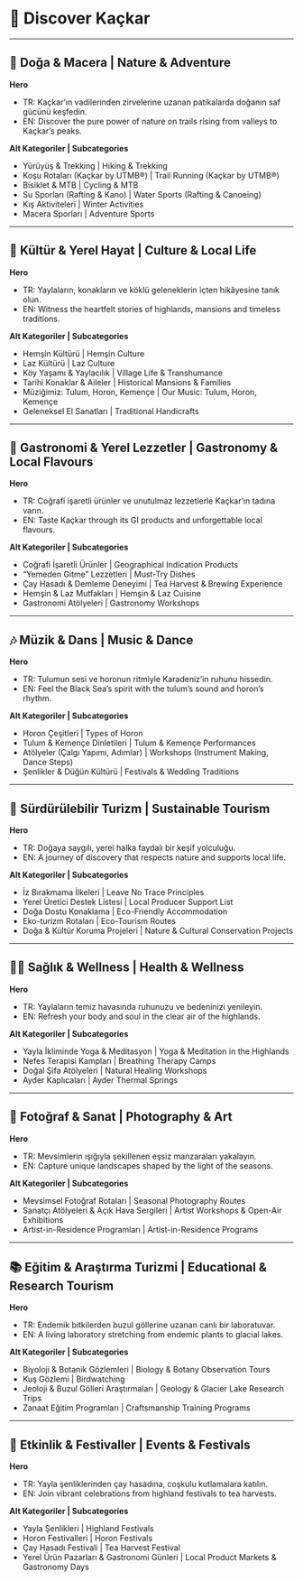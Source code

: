 # 📍 Discover Kaçkar

---

## 🌲 Doğa & Macera | Nature & Adventure  
**Hero**  
- TR: Kaçkar’ın vadilerinden zirvelerine uzanan patikalarda doğanın saf gücünü keşfedin.  
- EN: Discover the pure power of nature on trails rising from valleys to Kaçkar’s peaks.  

**Alt Kategoriler | Subcategories**  
- Yürüyüş & Trekking | Hiking & Trekking  
- Koşu Rotaları (Kaçkar by UTMB®) | Trail Running (Kaçkar by UTMB®)  
- Bisiklet & MTB | Cycling & MTB  
- Su Sporları (Rafting & Kano) | Water Sports (Rafting & Canoeing)  
- Kış Aktiviteleri | Winter Activities  
- Macera Sporları | Adventure Sports  

---

## 🏡 Kültür & Yerel Hayat | Culture & Local Life  
**Hero**  
- TR: Yaylaların, konakların ve köklü geleneklerin içten hikâyesine tanık olun.  
- EN: Witness the heartfelt stories of highlands, mansions and timeless traditions.  

**Alt Kategoriler | Subcategories**  
- Hemşin Kültürü | Hemşin Culture  
- Laz Kültürü | Laz Culture  
- Köy Yaşamı & Yaylacılık | Village Life & Transhumance  
- Tarihi Konaklar & Aileler | Historical Mansions & Families  
- Müziğimiz: Tulum, Horon, Kemençe | Our Music: Tulum, Horon, Kemençe  
- Geleneksel El Sanatları | Traditional Handicrafts  

---

## 🍲 Gastronomi & Yerel Lezzetler | Gastronomy & Local Flavours  
**Hero**  
- TR: Coğrafi işaretli ürünler ve unutulmaz lezzetlerle Kaçkar’ın tadına varın.  
- EN: Taste Kaçkar through its GI products and unforgettable local flavours.  

**Alt Kategoriler | Subcategories**  
- Coğrafi İşaretli Ürünler | Geographical Indication Products  
- “Yemeden Gitme” Lezzetleri | Must-Try Dishes  
- Çay Hasadı & Demleme Deneyimi | Tea Harvest & Brewing Experience  
- Hemşin & Laz Mutfakları | Hemşin & Laz Cuisine  
- Gastronomi Atölyeleri | Gastronomy Workshops  

---

## 🎶 Müzik & Dans | Music & Dance  
**Hero**  
- TR: Tulumun sesi ve horonun ritmiyle Karadeniz’in ruhunu hissedin.  
- EN: Feel the Black Sea’s spirit with the tulum’s sound and horon’s rhythm.  

**Alt Kategoriler | Subcategories**  
- Horon Çeşitleri | Types of Horon  
- Tulum & Kemençe Dinletileri | Tulum & Kemençe Performances  
- Atölyeler (Çalgı Yapımı, Adımlar) | Workshops (Instrument Making, Dance Steps)  
- Şenlikler & Düğün Kültürü | Festivals & Wedding Traditions  

---

## 🌱 Sürdürülebilir Turizm | Sustainable Tourism  
**Hero**  
- TR: Doğaya saygılı, yerel halka faydalı bir keşif yolculuğu.  
- EN: A journey of discovery that respects nature and supports local life.  

**Alt Kategoriler | Subcategories**  
- İz Bırakmama İlkeleri | Leave No Trace Principles  
- Yerel Üretici Destek Listesi | Local Producer Support List  
- Doğa Dostu Konaklama | Eco-Friendly Accommodation  
- Eko-turizm Rotaları | Eco-Tourism Routes  
- Doğa & Kültür Koruma Projeleri | Nature & Cultural Conservation Projects  

---

## 🧘‍♀️ Sağlık & Wellness | Health & Wellness  
**Hero**  
- TR: Yaylaların temiz havasında ruhunuzu ve bedeninizi yenileyin.  
- EN: Refresh your body and soul in the clear air of the highlands.  

**Alt Kategoriler | Subcategories**  
- Yayla İkliminde Yoga & Meditasyon | Yoga & Meditation in the Highlands  
- Nefes Terapisi Kampları | Breathing Therapy Camps  
- Doğal Şifa Atölyeleri | Natural Healing Workshops  
- Ayder Kaplıcaları | Ayder Thermal Springs  

---

## 📸 Fotoğraf & Sanat | Photography & Art  
**Hero**  
- TR: Mevsimlerin ışığıyla şekillenen eşsiz manzaraları yakalayın.  
- EN: Capture unique landscapes shaped by the light of the seasons.  

**Alt Kategoriler | Subcategories**  
- Mevsimsel Fotoğraf Rotaları | Seasonal Photography Routes  
- Sanatçı Atölyeleri & Açık Hava Sergileri | Artist Workshops & Open-Air Exhibitions  
- Artist-in-Residence Programları | Artist-in-Residence Programs  

---

## 📚 Eğitim & Araştırma Turizmi | Educational & Research Tourism  
**Hero**  
- TR: Endemik bitkilerden buzul göllerine uzanan canlı bir laboratuvar.  
- EN: A living laboratory stretching from endemic plants to glacial lakes.  

**Alt Kategoriler | Subcategories**  
- Biyoloji & Botanik Gözlemleri | Biology & Botany Observation Tours  
- Kuş Gözlemi | Birdwatching  
- Jeoloji & Buzul Gölleri Araştırmaları | Geology & Glacier Lake Research Trips  
- Zanaat Eğitim Programları | Craftsmanship Training Programs  

---

## 🎉 Etkinlik & Festivaller | Events & Festivals  
**Hero**  
- TR: Yayla şenliklerinden çay hasadına, coşkulu kutlamalara katılın.  
- EN: Join vibrant celebrations from highland festivals to tea harvests.  

**Alt Kategoriler | Subcategories**  
- Yayla Şenlikleri | Highland Festivals  
- Horon Festivalleri | Horon Festivals  
- Çay Hasadı Festivali | Tea Harvest Festival  
- Yerel Ürün Pazarları & Gastronomi Günleri | Local Product Markets & Gastronomy Days  
